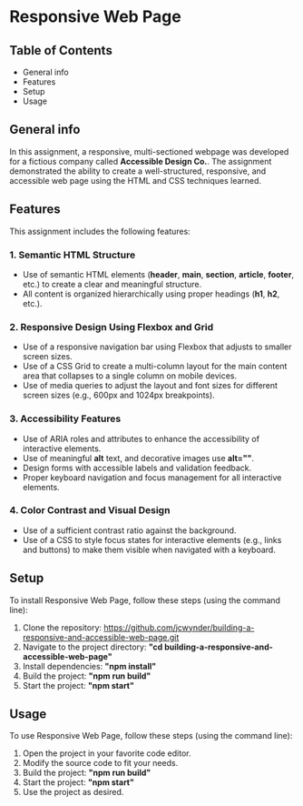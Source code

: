 # Responsive Web Page

## Table of Contents

- General info
- Features
- Setup
- Usage

## General info

In this assignment, a responsive, multi-sectioned webpage was developed for a fictious company called **Accessible Design Co.**. The assignment demonstrated the ability to create a well-structured, responsive, and accessible web page using the HTML and CSS techniques learned.

## Features

This assignment includes the following features:

### 1. Semantic HTML Structure

- Use of semantic HTML elements (**header**, **main**, **section**, **article**, **footer**, etc.) to create a clear and meaningful structure.
- All content is organized hierarchically using proper headings (**h1**, **h2**, etc.).

### 2. Responsive Design Using Flexbox and Grid

- Use of a responsive navigation bar using Flexbox that adjusts to smaller screen sizes.
- Use of a CSS Grid to create a multi-column layout for the main content area that collapses to a single column on mobile devices.
- Use of media queries to adjust the layout and font sizes for different screen sizes (e.g., 600px and 1024px breakpoints).

### 3. Accessibility Features

- Use of ARIA roles and attributes to enhance the accessibility of interactive elements.
- Use of meaningful **alt** text, and decorative images use **alt=""**.
- Design forms with accessible labels and validation feedback.
- Proper keyboard navigation and focus management for all interactive elements.

### 4. Color Contrast and Visual Design

- Use of a sufficient contrast ratio against the background.
- Use of a CSS to style focus states for interactive elements (e.g., links and buttons) to make them visible when navigated with a keyboard.

## Setup

To install Responsive Web Page, follow these steps (using the command line):

1. Clone the repository: https://github.com/jcwynder/building-a-responsive-and-accessible-web-page.git
2. Navigate to the project directory: **"cd building-a-responsive-and-accessible-web-page"**
3. Install dependencies: **"npm install"**
4. Build the project: **"npm run build"**
5. Start the project: **"npm start"**

## Usage

To use Responsive Web Page, follow these steps (using the command line):

1. Open the project in your favorite code editor.
2. Modify the source code to fit your needs.
3. Build the project: **"npm run build"**
4. Start the project: **"npm start"**
5. Use the project as desired.
